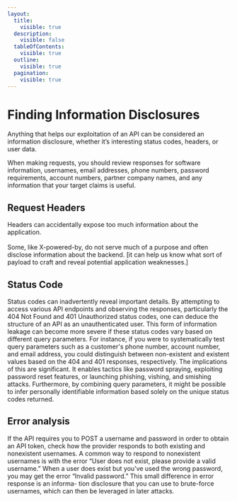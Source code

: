 ```yaml
---
layout:
  title:
    visible: true
  description:
    visible: false
  tableOfContents:
    visible: true
  outline:
    visible: true
  pagination:
    visible: true
---
```


# Finding Information Disclosures

Anything that helps our exploitation of an API can be considered an information disclosure, whether it’s interesting status codes, headers, or user data.

When making requests, you should review responses for software information, usernames, email addresses, phone numbers, password requirements, account numbers, partner company names, and any information that your target claims is useful.

## Request Headers

Headers can accidentally expose too much information about the application.\
\
Some, like X-powered-by, do not serve much of a purpose and often disclose information about the backend. \[it can help us know what sort of payload to craft and reveal potential application weaknesses.]

## Status Code

Status codes can inadvertently reveal important details. By attempting to access various API endpoints and observing the responses, particularly the 404 Not Found and 401 Unauthorized status codes, one can deduce the structure of an API as an unauthenticated user. This form of information leakage can become more severe if these status codes vary based on different query parameters. For instance, if you were to systematically test query parameters such as a customer's phone number, account number, and email address, you could distinguish between non-existent and existent values based on the 404 and 401 responses, respectively. The implications of this are significant. It enables tactics like password spraying, exploiting password reset features, or launching phishing, vishing, and smishing attacks. Furthermore, by combining query parameters, it might be possible to infer personally identifiable information based solely on the unique status codes returned.

## Error analysis

If the API requires you to POST a username and password in order to obtain an API token, check how the provider responds to both existing and nonexistent usernames. A common way to respond to nonexistent usernames is with the error “User does not exist, please provide a valid username.” When a user does exist but you’ve used the wrong password, you may get the error “Invalid password.” This small difference in error response is an informa- tion disclosure that you can use to brute-force usernames, which can then be leveraged in later attacks.

